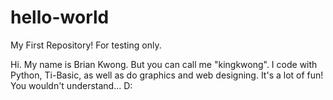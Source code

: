 hello-world
===========

My First Repository! For testing only. 

Hi. My name is Brian Kwong. But you can call me "kingkwong". I code with Python, Ti-Basic, as well as do graphics and web designing. It's a lot of fun! You wouldn't understand... D:
